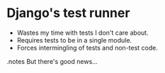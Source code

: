 <!SLIDE incremental>

# Django's test runner #

* Wastes my time with tests I don't care about.
* Requires tests to be in a single module.
* Forces intermingling of tests and non-test code.

.notes But there's good news...
